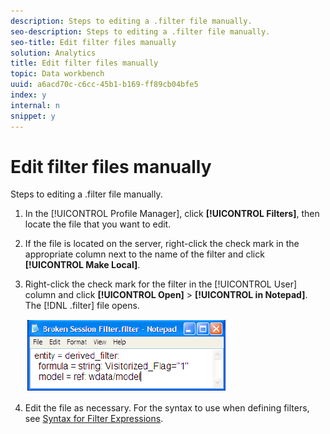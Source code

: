 ```yaml
---
description: Steps to editing a .filter file manually.
seo-description: Steps to editing a .filter file manually.
seo-title: Edit filter files manually
solution: Analytics
title: Edit filter files manually
topic: Data workbench
uuid: a6acd70c-c6cc-45b1-b169-ff89cb04bfe5
index: y
internal: n
snippet: y
---
```


# Edit filter files manually

Steps to editing a .filter file manually.

1. In the [!UICONTROL Profile Manager], click **[!UICONTROL Filters]**, then locate the file that you want to edit. 
1. If the file is located on the server, right-click the check mark in the appropriate column next to the name of the filter and click **[!UICONTROL Make Local]**. 
1. Right-click the check mark for the filter in the [!UICONTROL User] column and click **[!UICONTROL Open]** > **[!UICONTROL in Notepad]**. The [!DNL .filter] file opens.

   ![](assets/filter_manualEdit.png)

1. Edit the file as necessary. For the syntax to use when defining filters, see [Syntax for Filter Expressions](../../../data-workbench-client/c-qry-lang-syntx/c-syntx-fltr-exp.md#concept_72F2563F809747A2A3CFF7EC72462A15).

